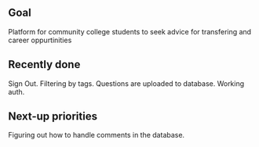 ## Goal 
Platform for community college students to seek advice for transfering and career oppurtinities

## Recently done
Sign Out.
Filtering by tags.
Questions are uploaded to database.
Working auth.

## Next-up priorities
Figuring out how to handle comments in the database.
